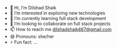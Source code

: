 - 👋 Hi, I’m Dilshad Shaik
- 👀 I’m interested in exploring new technologies
- 🌱 I’m currently learning  full stack development
- 💞️ I’m looking to collaborate on full stack projects
- 📫 How to reach me dilshadshaik467@gmail.com
- 😄 Pronouns: she/her
- ⚡ Fun fact: ...

<!---
Dilshad-shaik-14/Dilshad-shaik-14 is a ✨ special ✨ repository because its `README.md` (this file) appears on your GitHub profile.
You can click the Preview link to take a look at your changes.
--->
